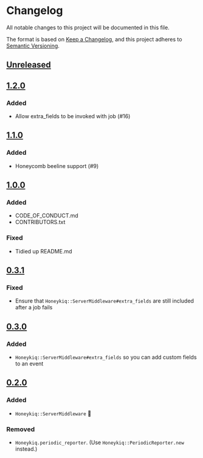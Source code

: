 # Changelog
All notable changes to this project will be documented in this file.

The format is based on [Keep a Changelog](https://keepachangelog.com/en/1.0.0/),
and this project adheres to [Semantic Versioning](https://semver.org/spec/v2.0.0.html).

## [Unreleased]

## [1.2.0]
### Added
- Allow extra_fields to be invoked with job (#16)

## [1.1.0]
### Added
- Honeycomb beeline support (#9)

## [1.0.0]
### Added
- CODE_OF_CONDUCT.md
- CONTRIBUTORS.txt

### Fixed
- Tidied up README.md

## [0.3.1]
### Fixed
- Ensure that `Honeykiq::ServerMiddleware#extra_fields` are still included after a job fails

## [0.3.0]
### Added
- `Honeykiq::ServerMiddleware#extra_fields` so you can add custom fields to an event

## [0.2.0]
### Added
- `Honeykiq::ServerMiddleware` 🙌

### Removed
- `Honeykiq.periodic_reporter`. (Use `Honeykiq::PeriodicReporter.new` instead.)

[Unreleased]: https://github.com/carwow/honeykiq/compare/v1.2.0...HEAD
[1.2.0]: https://github.com/carwow/honeykiq/compare/v1.1.0...v1.2.0
[1.1.0]: https://github.com/carwow/honeykiq/compare/v1.0.0...v1.1.0
[1.0.0]: https://github.com/carwow/honeykiq/compare/v0.3.1...v1.0.0
[0.3.1]: https://github.com/carwow/honeykiq/compare/v0.3.0...v0.3.1
[0.3.0]: https://github.com/carwow/honeykiq/compare/v0.2.0...v0.3.0
[0.2.0]: https://github.com/carwow/honeykiq/compare/v0.1.0...v0.2.0
